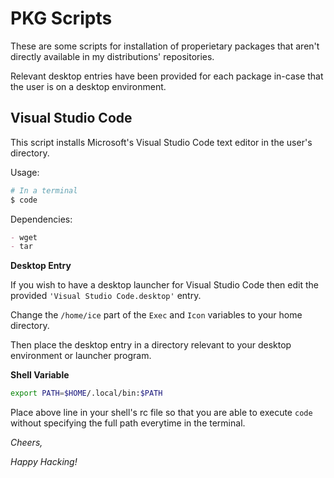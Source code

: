 # PKG Scripts

These are some scripts for installation of properietary packages that aren't directly available in my distributions' repositories.

Relevant desktop entries have been provided for each package in-case that the user is on a desktop environment.

## Visual Studio Code

This script installs Microsoft's Visual Studio Code text editor in the user's directory.

Usage: 
```sh
# In a terminal
$ code
```

Dependencies:

```md
- wget
- tar
```

**Desktop Entry**

If you wish to have a desktop launcher for Visual Studio Code then edit the provided `'Visual Studio Code.desktop'` entry.

Change the `/home/ice` part of the `Exec` and `Icon` variables to your home directory.

Then place the desktop entry in a directory relevant to your desktop environment or launcher program.

**Shell Variable**

```sh
export PATH=$HOME/.local/bin:$PATH
```

Place above line in your shell's rc file so that you are able to execute
`code` without specifying the full path everytime in the terminal.


*Cheers,*

*Happy Hacking!*
